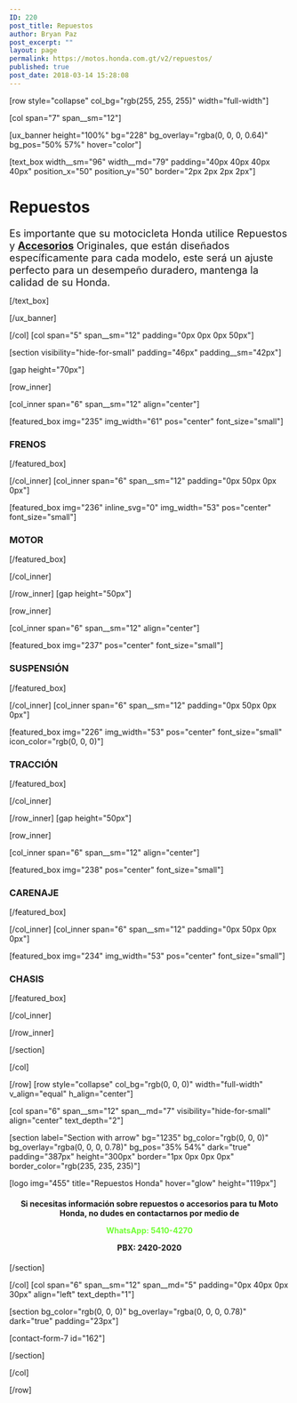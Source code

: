 ```yaml
---
ID: 220
post_title: Repuestos
author: Bryan Paz
post_excerpt: ""
layout: page
permalink: https://motos.honda.com.gt/v2/repuestos/
published: true
post_date: 2018-03-14 15:28:08
---
```

[row style="collapse" col_bg="rgb(255, 255, 255)" width="full-width"]

[col span="7" span__sm="12"]

[ux_banner height="100%" bg="228" bg_overlay="rgba(0, 0, 0, 0.64)" bg_pos="50% 57%" hover="color"]

[text_box width__sm="96" width__md="79" padding="40px 40px 40px 40px" position_x="50" position_y="50" border="2px 2px 2px 2px"]

<h1 class="uppercase"><strong>Repuestos</strong></h1>
<p><span style="font-size: 130%;">Es importante que su motocicleta Honda utilice Repuestos y <strong><a title="Accesorios Honda" href="https://motos.honda.com.gt/accesorios">Accesorios</a></strong> Originales, que están diseñados específicamente para cada modelo, este será un ajuste perfecto para un desempeño duradero, mantenga la calidad de su Honda.</span></p>

[/text_box]

[/ux_banner]

[/col]
[col span="5" span__sm="12" padding="0px 0px 0px 50px"]

[section visibility="hide-for-small" padding="46px" padding__sm="42px"]

[gap height="70px"]

[row_inner]

[col_inner span="6" span__sm="12" align="center"]

[featured_box img="235" img_width="61" pos="center" font_size="small"]

<h3>FRENOS</h3>

[/featured_box]

[/col_inner]
[col_inner span="6" span__sm="12" padding="0px 50px 0px 0px"]

[featured_box img="236" inline_svg="0" img_width="53" pos="center" font_size="small"]

<h3>MOTOR</h3>

[/featured_box]

[/col_inner]

[/row_inner]
[gap height="50px"]

[row_inner]

[col_inner span="6" span__sm="12" align="center"]

[featured_box img="237" pos="center" font_size="small"]

<h3>SUSPENSIÓN</h3>

[/featured_box]

[/col_inner]
[col_inner span="6" span__sm="12" padding="0px 50px 0px 0px"]

[featured_box img="226" img_width="53" pos="center" font_size="small" icon_color="rgb(0, 0, 0)"]

<h3>TRACCIÓN</h3>

[/featured_box]

[/col_inner]

[/row_inner]
[gap height="50px"]

[row_inner]

[col_inner span="6" span__sm="12" align="center"]

[featured_box img="238" pos="center" font_size="small"]

<h3>CARENAJE</h3>

[/featured_box]

[/col_inner]
[col_inner span="6" span__sm="12" padding="0px 50px 0px 0px"]

[featured_box img="234" img_width="53" pos="center" font_size="small"]

<h3>CHASIS</h3>

[/featured_box]

[/col_inner]

[/row_inner]

[/section]

[/col]

[/row]
[row style="collapse" col_bg="rgb(0, 0, 0)" width="full-width" v_align="equal" h_align="center"]

[col span="6" span__sm="12" span__md="7" visibility="hide-for-small" align="center" text_depth="2"]

[section label="Section with arrow" bg="1235" bg_color="rgb(0, 0, 0)" bg_overlay="rgba(0, 0, 0, 0.78)" bg_pos="35% 54%" dark="true" padding="387px" height="300px" border="1px 0px 0px 0px" border_color="rgb(235, 235, 235)"]

[logo img="455" title="Repuestos Honda" hover="glow" height="119px"]

<h4 class="lead" style="text-align: center;">Si necesitas información sobre repuestos o accesorios para tu Moto Honda, no dudes en contactarnos por medio de </p>
<p style="color:#70FF33;">WhatsApp: 5410-4270</p>PBX: 2420-2020
</h4>

[/section]

[/col]
[col span="6" span__sm="12" span__md="5" padding="0px 40px 0px 30px" align="left" text_depth="1"]

[section bg_color="rgb(0, 0, 0)" bg_overlay="rgba(0, 0, 0, 0.78)" dark="true" padding="23px"]

[contact-form-7 id="162"]


[/section]

[/col]

[/row]